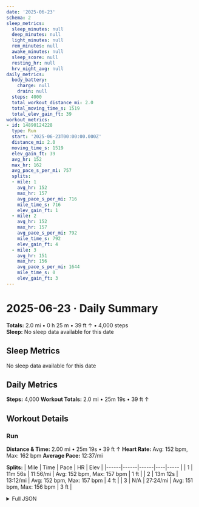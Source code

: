 ```yaml
---
date: '2025-06-23'
schema: 2
sleep_metrics:
  sleep_minutes: null
  deep_minutes: null
  light_minutes: null
  rem_minutes: null
  awake_minutes: null
  sleep_score: null
  resting_hr: null
  hrv_night_avg: null
daily_metrics:
  body_battery:
    charge: null
    drain: null
  steps: 4000
  total_workout_distance_mi: 2.0
  total_moving_time_s: 1519
  total_elev_gain_ft: 39
workout_metrics:
- id: 14890124228
  type: Run
  start: '2025-06-23T00:00:00.000Z'
  distance_mi: 2.0
  moving_time_s: 1519
  elev_gain_ft: 39
  avg_hr: 152
  max_hr: 162
  avg_pace_s_per_mi: 757
  splits:
  - mile: 1
    avg_hr: 152
    max_hr: 157
    avg_pace_s_per_mi: 716
    mile_time_s: 716
    elev_gain_ft: 1
  - mile: 2
    avg_hr: 152
    max_hr: 157
    avg_pace_s_per_mi: 792
    mile_time_s: 792
    elev_gain_ft: 4
  - mile: 3
    avg_hr: 151
    max_hr: 156
    avg_pace_s_per_mi: 1644
    mile_time_s: 0
    elev_gain_ft: 3
---
```

# 2025-06-23 · Daily Summary
**Totals:** 2.0 mi • 0 h 25 m • 39 ft ↑ • 4,000 steps  
**Sleep:** No sleep data available for this date

## Sleep Metrics
No sleep data available for this date

## Daily Metrics
**Steps:** 4,000
**Workout Totals:** 2.0 mi • 25m 19s • 39 ft ↑

## Workout Details
### Run
**Distance & Time:** 2.00 mi • 25m 19s • 39 ft ↑
**Heart Rate:** Avg: 152 bpm, Max: 162 bpm
**Average Pace:** 12:37/mi

**Splits:**
| Mile | Time | Pace | HR | Elev |
|------|------|------|----|----- |
| 1 | 11m 56s | 11:56/mi | Avg: 152 bpm, Max: 157 bpm | 1 ft |
| 2 | 13m 12s | 13:12/mi | Avg: 152 bpm, Max: 157 bpm | 4 ft |
| 3 | N/A | 27:24/mi | Avg: 151 bpm, Max: 156 bpm | 3 ft |


<details>
<summary>Full JSON</summary>

```json
{
  "date": "2025-06-23",
  "schema": 2,
  "sleep_metrics": {
    "sleep_minutes": null,
    "deep_minutes": null,
    "light_minutes": null,
    "rem_minutes": null,
    "awake_minutes": null,
    "sleep_score": null,
    "resting_hr": null,
    "hrv_night_avg": null
  },
  "daily_metrics": {
    "body_battery": {
      "charge": null,
      "drain": null
    },
    "steps": 4000,
    "total_workout_distance_mi": 2.0,
    "total_moving_time_s": 1519,
    "total_elev_gain_ft": 39
  },
  "workout_metrics": [
    {
      "id": 14890124228,
      "type": "Run",
      "start": "2025-06-23T00:00:00.000Z",
      "distance_mi": 2.0,
      "moving_time_s": 1519,
      "elev_gain_ft": 39,
      "avg_hr": 152,
      "max_hr": 162,
      "avg_pace_s_per_mi": 757,
      "splits": [
        {
          "mile": 1,
          "avg_hr": 152,
          "max_hr": 157,
          "avg_pace_s_per_mi": 716,
          "mile_time_s": 716,
          "elev_gain_ft": 1
        },
        {
          "mile": 2,
          "avg_hr": 152,
          "max_hr": 157,
          "avg_pace_s_per_mi": 792,
          "mile_time_s": 792,
          "elev_gain_ft": 4
        },
        {
          "mile": 3,
          "avg_hr": 151,
          "max_hr": 156,
          "avg_pace_s_per_mi": 1644,
          "mile_time_s": 0,
          "elev_gain_ft": 3
        }
      ]
    }
  ]
}
```
</details>
